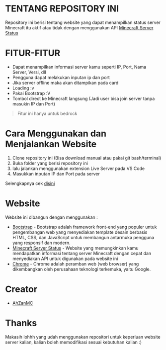 # TENTANG REPOSITORY INI

Repository ini berisi tentang website yang dapat menampilkan status server Minecraft itu aktif atau tidak dengan menggunakan API [Minecraft Server Status](https://mcsrvstat.us/)


# FITUR-FITUR
- Dapat menampilkan informasi server kamu seperti IP, Port, Nama Server, Versi, dll
- Pengguna dapat melakukan inputan ip dan port
- Jika server offline maka akan ditampikan pada card
- Loading :v
- Pakai Bootstrap :V
- Tombol direct ke Minecraft langsung (Jadi user bisa join server tanpa masukin IP dan Port)

> Fitur ini hanya untuk bedrock

# Cara Menggunakan dan Menjalankan Website

1. Clone repository ini (Bisa download manual atau pakai git bash/terminal)
2. Buka folder yang berisi repository ini
3. lalu jalankan menggunakan extension Live Server pada VS Code
4. Masukkan inputan IP dan Port pada server

Selengkapnya cek [disini](https://api.mcsrvstat.us/)

# Website
Website ini dibangun dengan menggunakan :
- [Bootstrap](https://getbootstrap.com/) - Bootstrap adalah framework front-end yang populer untuk pengembangan web yang menyediakan template desain berbasis HTML, CSS, dan JavaScript untuk membangun antarmuka pengguna yang responsif dan modern.
- [Minecraft Server Status](https://mcsrvstat.us/) - Website yang memungkinkan kamu mendapatkan informasi tentang server Minecraft dengan cepat dan menyediakan API untuk digunakan pada website ini
- [Chrome](https://www.google.com/intl/id/chrome/) - Chrome adalah peramban web (web browser) yang dikembangkan oleh perusahaan teknologi terkemuka, yaitu Google.

# Creator
- [AhZanMC](https://bio-link.ahzanmc.my.id/)

# Thanks
Makasih lohhh yang udah menggunakan repositori untuk keperluan website server kalian, kalian boleh memodifikasi sesuai kebutuhan kalian :)